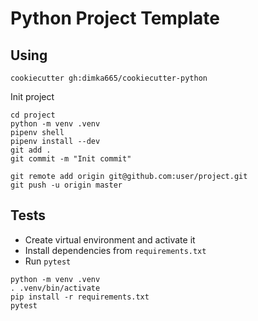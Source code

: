 Python Project Template
=======================

Using
-----
```commandline
cookiecutter gh:dimka665/cookiecutter-python
```
Init project
```commandline
cd project
python -m venv .venv
pipenv shell
pipenv install --dev
git add .
git commit -m "Init commit"

git remote add origin git@github.com:user/project.git
git push -u origin master
```

Tests
-----
- Create virtual environment and activate it
- Install dependencies from `requirements.txt`
- Run `pytest`

```commandline
python -m venv .venv
. .venv/bin/activate
pip install -r requirements.txt
pytest
```
